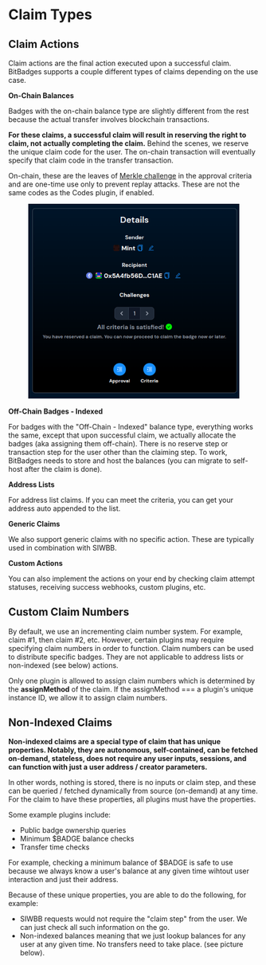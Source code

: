 # Claim Types

## Claim Actions

Claim actions are the final action executed upon a successful claim. BitBadges supports a couple different types of claims depending on the use case.&#x20;

**On-Chain Balances**

Badges with the on-chain balance type are slightly different from the rest because the actual transfer involves blockchain transactions.

**For these claims, a successful claim will result in reserving the right to claim, not actually completing the claim.** Behind the scenes, we reserve the unique claim code for the user. The on-chain transaction will eventually specify that claim code in the transfer transaction.

On-chain, these are the leaves of [Merkle challenge](../core-concepts/balances-transfers/approval-criteria/merkle-challenges.md) in the approval criteria and are one-time use only to prevent replay attacks. These are not the same codes as the Codes plugin, if enabled.

<figure><img src="../../.gitbook/assets/image (1) (1) (1) (1) (1) (1) (1) (1) (1) (1) (1) (1) (1) (1) (1) (1) (1) (1) (1) (1) (1) (1) (1) (1) (1) (1) (1) (1).png" alt=""><figcaption></figcaption></figure>

**Off-Chain Badges - Indexed**

For badges with the "Off-Chain - Indexed" balance type, everything works the same, except that upon successful claim, we actually allocate the badges (aka assigning them off-chain). There is no reserve step or transaction step for the user other than the claiming step.  To work, BitBadges needs to store and host the balances (you can migrate to self-host after the claim is done).

**Address Lists**

For address list claims. If you can meet the criteria, you can get your address auto appended to the list.

**Generic Claims**

We also support generic claims with no specific action. These are typically used in combination with SIWBB.

**Custom Actions**

You can also implement the actions on your end by checking claim attempt statuses, receiving success webhooks, custom plugins, etc.

## Custom Claim Numbers

By default, we use an incrementing claim number system. For example, claim #1, then claim #2, etc. However, certain plugins may require specifying claim numbers in order to function. Claim numbers can be used to distribute specific badges. They are not applicable to address lists or non-indexed (see below) actions.

Only one plugin is allowed to assign claim numbers which is determined by the **assignMethod** of the claim. If the assignMethod === a plugin's unique instance ID, we allow it to assign claim numbers.

## Non-Indexed Claims

**Non-indexed claims are a special type of claim that has unique properties. Notably, they are autonomous, self-contained, can be fetched on-demand, stateless, does not require any user inputs, sessions, and can function with just a user address / creator parameters.**&#x20;

In other words, nothing is stored, there is no inputs or claim step, and these can be queried / fetched dynamically from source (on-demand) at any time. For the claim to have these properties, all plugins must have the properties.&#x20;

Some example plugins include:

* Public badge ownership queries
* Minimum $BADGE balance checks
* Transfer time checks

For example, checking a minimum balance of $BADGE is safe to use because we always know a user's balance at any given time wihtout user interaction and just their address.

Because of these unique properties, you are able to do the following, for example:

* SIWBB requests would not require the "claim step" from the user. We can just check all such information on the go.
* Non-indexed balances meaning that we just lookup balances for any user at any given time. No transfers need to take place. (see picture below).
